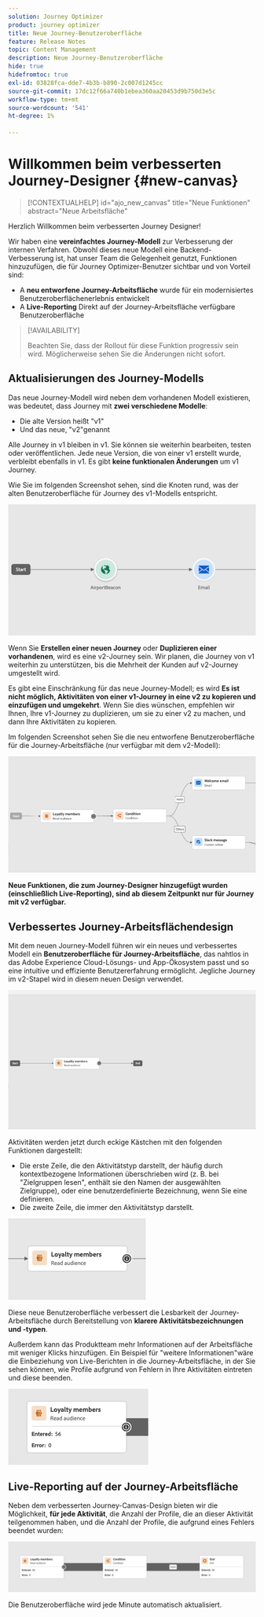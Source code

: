 ```yaml
---
solution: Journey Optimizer
product: journey optimizer
title: Neue Journey-Benutzeroberfläche
feature: Release Notes
topic: Content Management
description: Neue Journey-Benutzeroberfläche
hide: true
hidefromtoc: true
exl-id: 03828fca-dde7-4b3b-b890-2c007d1245cc
source-git-commit: 17dc12f66a740b1ebea360aa20453d9b750d3e5c
workflow-type: tm+mt
source-wordcount: '541'
ht-degree: 1%

---
```


# Willkommen beim verbesserten Journey-Designer {#new-canvas}

>[!CONTEXTUALHELP]
>id="ajo_new_canvas"
>title="Neue Funktionen"
>abstract="Neue Arbeitsfläche"

Herzlich Willkommen beim verbesserten Journey Designer!

Wir haben eine **vereinfachtes Journey-Modell** zur Verbesserung der internen Verfahren. Obwohl dieses neue Modell eine Backend-Verbesserung ist, hat unser Team die Gelegenheit genutzt, Funktionen hinzuzufügen, die für Journey Optimizer-Benutzer sichtbar und von Vorteil sind:

* A **neu entworfene Journey-Arbeitsfläche** wurde für ein modernisiertes Benutzeroberflächenerlebnis entwickelt
* A **Live-Reporting** Direkt auf der Journey-Arbeitsfläche verfügbare Benutzeroberfläche

>[!AVAILABILITY]
>
>Beachten Sie, dass der Rollout für diese Funktion progressiv sein wird. Möglicherweise sehen Sie die Änderungen nicht sofort.

## Aktualisierungen des Journey-Modells

Das neue Journey-Modell wird neben dem vorhandenen Modell existieren, was bedeutet, dass Journey mit **zwei verschiedene Modelle**:

* Die alte Version heißt &quot;v1&quot;
* Und das neue, &quot;v2&quot;genannt

Alle Journey in v1 bleiben in v1. Sie können sie weiterhin bearbeiten, testen oder veröffentlichen. Jede neue Version, die von einer v1 erstellt wurde, verbleibt ebenfalls in v1. Es gibt **keine funktionalen Änderungen** um v1 Journey.

Wie Sie im folgenden Screenshot sehen, sind die Knoten rund, was der alten Benutzeroberfläche für Journey des v1-Modells entspricht.

![](assets/new-canvas.png)

Wenn Sie **Erstellen einer neuen Journey** oder **Duplizieren einer vorhandenen**, wird es eine v2-Journey sein.  Wir planen, die Journey von v1 weiterhin zu unterstützen, bis die Mehrheit der Kunden auf v2-Journey umgestellt wird.

Es gibt eine Einschränkung für das neue Journey-Modell; es wird **Es ist nicht möglich, Aktivitäten von einer v1-Journey in eine v2 zu kopieren und einzufügen und umgekehrt**. Wenn Sie dies wünschen, empfehlen wir Ihnen, Ihre v1-Journey zu duplizieren, um sie zu einer v2 zu machen, und dann Ihre Aktivitäten zu kopieren.

Im folgenden Screenshot sehen Sie die neu entworfene Benutzeroberfläche für die Journey-Arbeitsfläche (nur verfügbar mit dem v2-Modell):

![](assets/new-canvas2.png)

**Neue Funktionen, die zum Journey-Designer hinzugefügt wurden (einschließlich Live-Reporting), sind ab diesem Zeitpunkt nur für Journey mit v2 verfügbar.**

## Verbessertes Journey-Arbeitsflächendesign

Mit dem neuen Journey-Modell führen wir ein neues und verbessertes Modell ein **Benutzeroberfläche für Journey-Arbeitsfläche**, das nahtlos in das Adobe Experience Cloud-Lösungs- und App-Ökosystem passt und so eine intuitive und effiziente Benutzererfahrung ermöglicht. Jegliche Journey im v2-Stapel wird in diesem neuen Design verwendet.

![](assets/new-canvas3.gif)

Aktivitäten werden jetzt durch eckige Kästchen mit den folgenden Funktionen dargestellt:

* Die erste Zeile, die den Aktivitätstyp darstellt, der häufig durch kontextbezogene Informationen überschrieben wird (z. B. bei &quot;Zielgruppen lesen&quot;, enthält sie den Namen der ausgewählten Zielgruppe), oder eine benutzerdefinierte Bezeichnung, wenn Sie eine definieren.
* Die zweite Zeile, die immer den Aktivitätstyp darstellt.

![](assets/new-canvas4.png)

Diese neue Benutzeroberfläche verbessert die Lesbarkeit der Journey-Arbeitsfläche durch Bereitstellung von **klarere Aktivitätsbezeichnungen und -typen**.

Außerdem kann das Produktteam mehr Informationen auf der Arbeitsfläche mit weniger Klicks hinzufügen. Ein Beispiel für &quot;weitere Informationen&quot;wäre die Einbeziehung von Live-Berichten in die Journey-Arbeitsfläche, in der Sie sehen können, wie Profile aufgrund von Fehlern in Ihre Aktivitäten eintreten und diese beenden.

![](assets/new-canvas5.png)


## Live-Reporting auf der Journey-Arbeitsfläche

Neben dem verbesserten Journey-Canvas-Design bieten wir die Möglichkeit, **für jede Aktivität**, die Anzahl der Profile, die an dieser Aktivität teilgenommen haben, und die Anzahl der Profile, die aufgrund eines Fehlers beendet wurden:

<!--
**last 24 hours reporting metrics** (called "live reporting") directly in the journey canvas.

![](assets/new-canvas6.png)

With every live journey on the new model, you will be able to see two types of "last 24 hours" reporting information:

* On a **new insert**, you will see:
    * The number of profiles that have been exported for audience-triggered journeys. You will see the number of profiles available in the last export job alongside the time when that export has been made.
    * The number of profiles who exited the journey
    * The percentage of errors
    ![](assets/new-canvas7.png)

* **On each activity**, you will see the number of profiles who entered that activity and the number who exited because of an error:
-->

![](assets/new-canvas8.png)

Die Benutzeroberfläche wird jede Minute automatisch aktualisiert.

<!--
Please note that you may see differences between the number of exported profiles and the number of profiles flowing through the journey. The exported profiles count only provides information about the last export job being made while the number of profiles entering an activity only contains profiles who did it in the last 24 hours. This can especially be visible on recurring daily journeys as there could be a data overlap between two days.
-->
